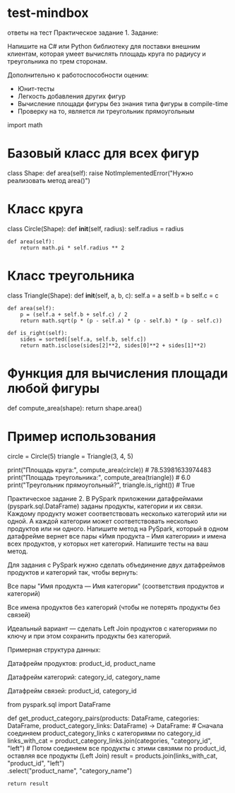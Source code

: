 # test-mindbox
ответы на тест
Практическое задание 1.
Задание:

Напишите на C# или Python библиотеку для поставки внешним клиентам, которая умеет вычислять площадь круга по радиусу и треугольника по трем сторонам. 

Дополнительно к работоспособности оценим:
- Юнит-тесты
- Легкость добавления других фигур
- Вычисление площади фигуры без знания типа фигуры в compile-time
- Проверку на то, является ли треугольник прямоугольным

import math

# Базовый класс для всех фигур
class Shape:
    def area(self):
        raise NotImplementedError("Нужно реализовать метод area()")

# Класс круга
class Circle(Shape):
    def __init__(self, radius):
        self.radius = radius

    def area(self):
        return math.pi * self.radius ** 2

# Класс треугольника
class Triangle(Shape):
    def __init__(self, a, b, c):
        self.a = a
        self.b = b
        self.c = c

    def area(self):
        p = (self.a + self.b + self.c) / 2
        return math.sqrt(p * (p - self.a) * (p - self.b) * (p - self.c))

    def is_right(self):
        sides = sorted([self.a, self.b, self.c])
        return math.isclose(sides[2]**2, sides[0]**2 + sides[1]**2)

# Функция для вычисления площади любой фигуры
def compute_area(shape):
    return shape.area()

# Пример использования
circle = Circle(5)
triangle = Triangle(3, 4, 5)

print("Площадь круга:", compute_area(circle))              # 78.53981633974483
print("Площадь треугольника:", compute_area(triangle))    # 6.0
print("Треугольник прямоугольный?", triangle.is_right())  # True


Практическое задание 2.
В PySpark приложении датафреймами (pyspark.sql.DataFrame) заданы продукты, категории и их связи. Каждому продукту может соответствовать несколько категорий или ни одной. А каждой категории может соответствовать несколько продуктов или ни одного. Напишите метод на PySpark, который в одном датафрейме вернет все пары «Имя продукта – Имя категории» и имена всех продуктов, у которых нет категорий. Напишите тесты на ваш метод.

Для задания с PySpark нужно сделать объединение двух датафреймов продуктов и категорий так, чтобы вернуть:

Все пары "Имя продукта — Имя категории" (соответствия продуктов и категорий)

Все имена продуктов без категорий (чтобы не потерять продукты без связей)

Идеальный вариант — сделать Left Join продуктов с категориями по ключу и при этом сохранить продукты без категорий.

Примерная структура данных:

Датафрейм продуктов: product_id, product_name

Датафрейм категорий: category_id, category_name

Датафрейм связей: product_id, category_id

from pyspark.sql import DataFrame

def get_product_category_pairs(products: DataFrame, categories: DataFrame, product_category_links: DataFrame) -> DataFrame:
    # Сначала соединяем product_category_links с категориями по category_id
    links_with_cat = product_category_links.join(categories, "category_id", "left")
    # Потом соединяем все продукты с этими связями по product_id, оставляя все продукты (Left Join)
    result = products.join(links_with_cat, "product_id", "left") \
                     .select("product_name", "category_name")
                     
    return result
